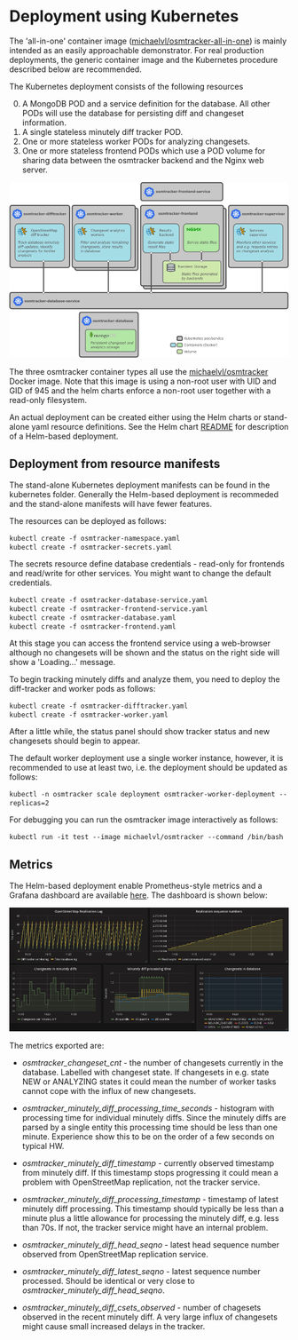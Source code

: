 # Deployment using Kubernetes

The 'all-in-one' container image
([michaelvl/osmtracker-all-in-one](https://hub.docker.com/r/michaelvl/osmtracker-all-in-one/))
is mainly intended as an easily approachable demonstrator.  For real production
deployments, the generic container image and the Kubernetes procedure described
below are recommended.

The Kubernetes deployment consists of the following resources

0. A MongoDB POD and a service definition for the database. All other PODs will use the database for persisting diff and changeset information.
0. A single stateless minutely diff tracker POD.
0. One or more stateless worker PODs for analyzing changesets.
0. One or more stateless frontend PODs which use a POD volume for sharing data between the osmtracker backend and the Nginx web server.

![Image](architecture.png?raw=true)

The three osmtracker container types all use the [michaelvl/osmtracker](https://hub.docker.com/r/michaelvl/osmtracker/) Docker image. Note that this image is using a non-root user with UID and GID of 945 and the helm charts enforce a non-root user together with a read-only filesystem.

An actual deployment can be created either using the Helm charts or stand-alone
yaml resource definitions.  See the Helm chart
[README](helm/osm-analytic-tracker/README.md) for description of a
Helm-based deployment.

## Deployment from resource manifests

The stand-alone Kubernetes deployment manifests can be found in the kubernetes
folder. Generally the Helm-based deployment is recommeded and the stand-alone
manifests will have fewer features.

The resources can be deployed as follows:

```
kubectl create -f osmtracker-namespace.yaml
kubectl create -f osmtracker-secrets.yaml
```

The secrets resource define database credentials - read-only for frontends and
read/write for other services. You might want to change the default credentials.

```
kubectl create -f osmtracker-database-service.yaml
kubectl create -f osmtracker-frontend-service.yaml
kubectl create -f osmtracker-database.yaml
kubectl create -f osmtracker-frontend.yaml
```

At this stage you can access the frontend service using a web-browser although
no changesets will be shown and the status on the right side will show a
'Loading...' message.

To begin tracking minutely diffs and analyze them, you need to deploy the
diff-tracker and worker pods as follows:

```
kubectl create -f osmtracker-difftracker.yaml
kubectl create -f osmtracker-worker.yaml
```

After a little while, the status panel should show tracker status and new
changesets should begin to appear.

The default worker deployment use a single worker instance, however, it is
recommended to use at least two, i.e. the deployment should be updated as
follows:

```
kubectl -n osmtracker scale deployment osmtracker-worker-deployment --replicas=2
```

For debugging you can run the osmtracker image interactively as follows:

```
kubectl run -it test --image michaelvl/osmtracker --command /bin/bash
```

## Metrics

The Helm-based deployment enable Prometheus-style metrics and a Grafana dashboard are available [here](osmtracker-grafana-dashboard.json?raw=true). The dashboard is shown below:

![Image](grafana-dashboard.png?raw=true)

The metrics exported are:

- *osmtracker_changeset_cnt* - the number of changesets currently in the
   database. Labelled with changeset state. If changesets in e.g. state NEW or
   ANALYZING states it could mean the number of worker tasks cannot cope with
   the influx of new changesets.

- *osmtracker_minutely_diff_processing_time_seconds* - histogram with processing
   time for individual minutely diffs. Since the minutely diffs are parsed by a
   single entity this processing time should be less than one minute. Experience
   show this to be on the order of a few seconds on typical HW.

- *osmtracker_minutely_diff_timestamp* - currently observed timestamp from
   minutely diff. If this timestamp stops progressing it could mean a problem
   with OpenStreetMap replication, not the tracker service.

- *osmtracker_minutely_diff_processing_timestamp* - timestamp of latest minutely
   diff processing. This timestamp should typically be less than a minute plus a
   little allowance for processing the minutely diff, e.g. less than 70s.  If
   not, the tracker service might have an internal problem.

- *osmtracker_minutely_diff_head_seqno* - latest head sequence number observed from OpenStreetMap replication service.

- *osmtracker_minutely_diff_latest_seqno* - latest sequence number
   processed. Should be identical or very close to
   *osmtracker_minutely_diff_head_seqno*.

- *osmtracker_minutely_diff_csets_observed* - number of chagesets observed in
   the recent minutely diff. A very large influx of changesets might cause small
   increased delays in the tracker.